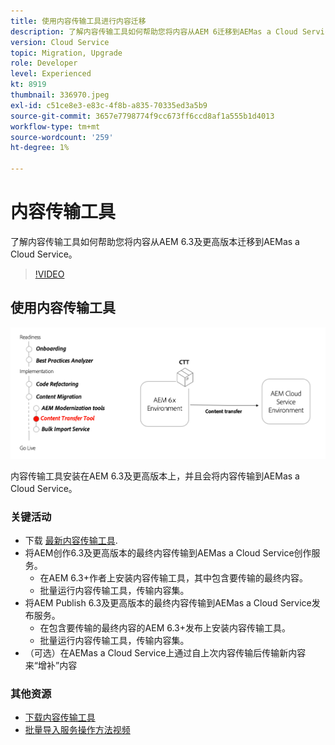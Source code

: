```yaml
---
title: 使用内容传输工具进行内容迁移
description: 了解内容传输工具如何帮助您将内容从AEM 6迁移到AEMas a Cloud Service。
version: Cloud Service
topic: Migration, Upgrade
role: Developer
level: Experienced
kt: 8919
thumbnail: 336970.jpeg
exl-id: c51ce8e3-e83c-4f8b-a835-70335ed3a5b9
source-git-commit: 3657e7798774f9cc673ff6ccd8af1a555b1d4013
workflow-type: tm+mt
source-wordcount: '259'
ht-degree: 1%

---
```



# 内容传输工具

了解内容传输工具如何帮助您将内容从AEM 6.3及更高版本迁移到AEMas a Cloud Service。

>[!VIDEO](https://video.tv.adobe.com/v/336970/?quality=12&learn=on)

## 使用内容传输工具

![内容传输工具生命周期](../assets/content-transfer-tool.png)

内容传输工具安装在AEM 6.3及更高版本上，并且会将内容传输到AEMas a Cloud Service。

### 关键活动

+ 下载 [最新内容传输工具](https://experience.adobe.com/#/downloads/content/software-distribution/en/aemcloud.html?fulltext=Content*+Transfer*+Tool*&amp;1_group.propertyvalues.property=。%2Fjcr%3Acontent%2Fmetadata%2Fdc%3AsoftwareType&amp;1_group.propertyvalues.operation=equals&amp;1_group.propertyvalues.0_values=software-type%3Atoling&amp;orderby=%40jcr%3Acontent%2Fjcr%3AlastModified&amp;orderby.sort=desc&amp;layout=list&amp;p.offset=0&amp;p.limit=2).
+ 将AEM创作6.3及更高版本的最终内容传输到AEMas a Cloud Service创作服务。
   + 在AEM 6.3+作者上安装内容传输工具，其中包含要传输的最终内容。
   + 批量运行内容传输工具，传输内容集。
+ 将AEM Publish 6.3及更高版本的最终内容传输到AEMas a Cloud Service发布服务。
   + 在包含要传输的最终内容的AEM 6.3+发布上安装内容传输工具。
   + 批量运行内容传输工具，传输内容集。
+ （可选）在AEMas a Cloud Service上通过自上次内容传输后传输新内容来“增补”内容

### 其他资源

+ [下载内容传输工具](https://experience.adobe.com/#/downloads/content/software-distribution/en/aemcloud.html?fulltext=Content*+Transfer*+Tool*&amp;1_group.propertyvalues.property=。%2Fjcr%3Acontent%2Fmetadata%2Fdc%3AsoftwareType&amp;1_group.propertyvalues.operation=equals&amp;1_group.propertyvalues.0_values=software-type%3Atoling&amp;orderby=%40jcr%3Acontent%2Fjcr%3AlastModified&amp;orderby.sort=desc&amp;layout=list&amp;p.offset=0&amp;p.limit=2)
+ [批量导入服务操作方法视频](https://experienceleague.adobe.com/docs/experience-manager-learn/cloud-service/migration/bulk-import.html?lang=en)
